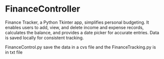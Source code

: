# FinanceController
Finance Tracker, a Python Tkinter app, simplifies personal budgeting. It enables users to add, view, and delete income and expense records, calculates the balance, and provides a date picker for accurate entries. Data is saved locally for consistent tracking.

FinanceControl.py save the data in a cvs file and the FinanceTracking.py is in txt file
